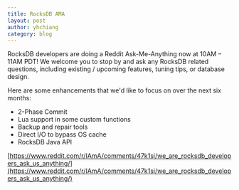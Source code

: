 ```yaml
---
title: RocksDB AMA
layout: post
author: yhchiang
category: blog
---
```


RocksDB developers are doing a Reddit Ask-Me-Anything now at 10AM – 11AM PDT! We welcome you to stop by and ask any RocksDB related questions, including existing / upcoming features, tuning tips, or database design.

Here are some enhancements that we'd like to focus on over the next six months:

* 2-Phase Commit
* Lua support in some custom functions
* Backup and repair tools
* Direct I/O to bypass OS cache
* RocksDB Java API

[https://www.reddit.com/r/IAmA/comments/47k1si/we_are_rocksdb_developers_ask_us_anything/](https://www.reddit.com/r/IAmA/comments/47k1si/we_are_rocksdb_developers_ask_us_anything/)
